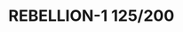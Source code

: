 # REBELLION-1                                                                                                           125/200
